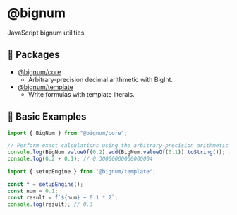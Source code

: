 # @bignum

JavaScript bignum utilities.

## 🚀 Packages

- [@bignum/core](./packages/core)
  - Arbitrary-precision decimal arithmetic with BigInt.
- [@bignum/template](./packages/template)
  - Write formulas with template literals.

## 📖 Basic Examples

```js
import { BigNum } from "@bignum/core";

// Perform exact calculations using the arbitrary-precision arithmetic with BigInt.
console.log(BigNum.valueOf(0.2).add(BigNum.valueOf(0.1)).toString()); // 0.3
console.log(0.2 + 0.1); // 0.30000000000000004
```

```js
import { setupEngine } from "@bignum/template";

const f = setupEngine();
const num = 0.1;
const result = f`${num} + 0.1 * 2`;
console.log(result); // 0.3
```
